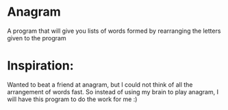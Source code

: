 # Anagram
A program that will give you lists of words formed by rearranging the letters given to the program

# Inspiration:
Wanted to beat a friend at anagram, but I could not think of all the arrangement of words fast. So instead of using my brain to play anagram, I will have this program to do the work for me :)

